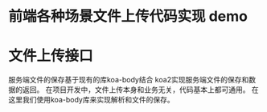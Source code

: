 # 前端各种场景文件上传代码实现 demo


# 文件上传接口
服务端文件的保存基于现有的库koa-body结合 koa2实现服务端文件的保存和数据的返回。
在项目开发中，文件上传本身和业务无关，代码基本上都可通用。
在这里我们使用koa-body库来实现解析和文件的保存。